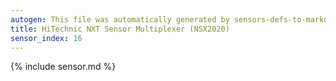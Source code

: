 ```yaml
---
autogen: This file was automatically generated by sensors-defs-to-markdown.py
title: HiTechnic NXT Sensor Multiplexer (NSX2020)
sensor_index: 16
---
```


{% include sensor.md %}
